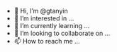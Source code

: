 - 👋 Hi, I’m @gtanyin
- 👀 I’m interested in ...
- 🌱 I’m currently learning ...
- 💞️ I’m looking to collaborate on ...
- 📫 How to reach me ...

<!---
gtanyin/gtanyin is a ✨ special ✨ repository because its `README.md` (this file) appears on your GitHub profile.
You can click the Preview link to take a look at your changes.
--->
